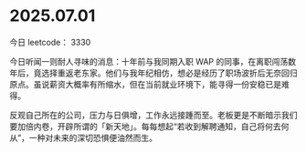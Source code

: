 # 2025.07.01

今日 leetcode： 3330

今日听闻一则耐人寻味的消息：十年前与我同期入职 WAP 的同事，在离职闯荡数年后，竟选择重返老东家。他们与我年纪相仿，想必是经历了职场波折后无奈回归原点。虽说薪资大概率有所缩水，但在当前就业环境下，能寻得一份安稳已是难得。

反观自己所在的公司，压力与日俱增，工作永远接踵而至。老板更是不断暗示我们要加倍内卷，开辟所谓的「新天地」。每每想起“若收到解聘通知，自己将何去何从”，一种对未来的深切恐惧便油然而生。